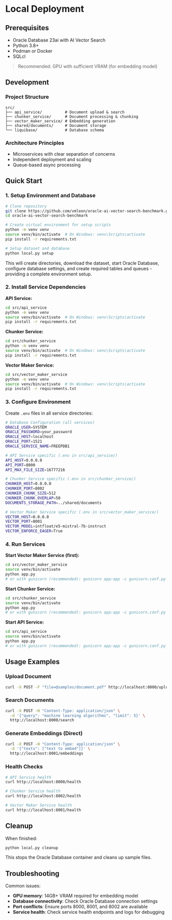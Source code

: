 # Local Deployment

## Prerequisites

- Oracle Database 23ai with AI Vector Search
- Python 3.8+
- Podman or Docker
- SQLcl

> Recommended: GPU with sufficient VRAM (for embedding model)

## Development

### Project Structure

```
src/
├── api_service/          # Document upload & search
├── chunker_service/      # Document processing & chunking
├── vector_maker_service/ # Embedding generation
├── shared/documents/     # Document storage
└── liquibase/            # Database schema
```

### Architecture Principles

- Microservices with clear separation of concerns
- Independent deployment and scaling
- Queue-based async processing

## Quick Start

### 1. Setup Environment and Database

```bash
# Clone repository
git clone https://github.com/vmleon/oracle-ai-vector-search-benchmark.git
cd oracle-ai-vector-search-benchmark

# Create virtual environment for setup scripts
python -m venv venv
source venv/bin/activate  # On Windows: venv\Scripts\activate
pip install -r requirements.txt

# Setup dataset and database
python local.py setup
```

This will create directories, download the dataset, start Oracle Database, configure database settings, and create required tables and queues - providing a complete environment setup.

### 2. Install Service Dependencies

**API Service:**

```bash
cd src/api_service
python -m venv venv
source venv/bin/activate  # On Windows: venv\Scripts\activate
pip install -r requirements.txt
```

**Chunker Service:**

```bash
cd src/chunker_service
python -m venv venv
source venv/bin/activate  # On Windows: venv\Scripts\activate
pip install -r requirements.txt
```

**Vector Maker Service:**

```bash
cd src/vector_maker_service
python -m venv venv
source venv/bin/activate  # On Windows: venv\Scripts\activate
pip install -r requirements.txt
```

### 3. Configure Environment

Create `.env` files in all service directories:

```bash
# Database Configuration (all services)
ORACLE_USER=SYSTEM
ORACLE_PASSWORD=your_password
ORACLE_HOST=localhost
ORACLE_PORT=1521
ORACLE_SERVICE_NAME=FREEPDB1

# API Service specific (.env in src/api_service/)
API_HOST=0.0.0.0
API_PORT=8000
API_MAX_FILE_SIZE=16777216

# Chunker Service specific (.env in src/chunker_service/)
CHUNKER_HOST=0.0.0.0
CHUNKER_PORT=8002
CHUNKER_CHUNK_SIZE=512
CHUNKER_CHUNK_OVERLAP=50
DOCUMENTS_STORAGE_PATH=../shared/documents

# Vector Maker Service specific (.env in src/vector_maker_service/)
VECTOR_HOST=0.0.0.0
VECTOR_PORT=8001
VECTOR_MODEL=intfloat/e5-mistral-7b-instruct
VECTOR_ENFORCE_EAGER=True
```

### 4. Run Services

**Start Vector Maker Service (first):**

```bash
cd src/vector_maker_service
source venv/bin/activate
python app.py
# or with gunicorn (recommended): gunicorn app:app -c gunicorn.conf.py
```

**Start Chunker Service:**

```bash
cd src/chunker_service
source venv/bin/activate
python app.py
# or with gunicorn (recommended): gunicorn app:app -c gunicorn.conf.py
```

**Start API Service:**

```bash
cd src/api_service
source venv/bin/activate
python app.py
# or with gunicorn (recommended): gunicorn app:app -c gunicorn.conf.py
```

## Usage Examples

### Upload Document

```bash
curl -X POST -F "file=@samples/document.pdf" http://localhost:8000/upload
```

### Search Documents

```bash
curl -X POST -H "Content-Type: application/json" \
  -d '{"query": "machine learning algorithms", "limit": 5}' \
  http://localhost:8000/search
```

### Generate Embeddings (Direct)

```bash
curl -X POST -H "Content-Type: application/json" \
  -d '{"texts": ["text to embed"]}' \
  http://localhost:8001/embeddings
```

### Health Checks

```bash
# API Service health
curl http://localhost:8000/health

# Chunker Service health
curl http://localhost:8002/health

# Vector Maker Service health
curl http://localhost:8001/health
```

## Cleanup

When finished:

```bash
python local.py cleanup
```

This stops the Oracle Database container and cleans up sample files.

## Troubleshooting

Common issues:

- **GPU memory**: 14GB+ VRAM required for embedding model
- **Database connectivity**: Check Oracle Database connection settings
- **Port conflicts**: Ensure ports 8000, 8001, and 8002 are available
- **Service health**: Check service health endpoints and logs for debugging
